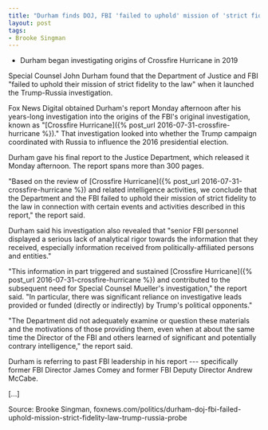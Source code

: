 ```yaml
---
title: "Durham finds DOJ, FBI 'failed to uphold' mission of 'strict fidelity to the law' in Trump-Russia probe"
layout: post
tags:
- Brooke Singman
---
```


- Durham began investigating origins of Crossfire Hurricane in 2019

Special Counsel John Durham found that the Department of Justice and FBI "failed to uphold their mission of strict fidelity to the law" when it launched the Trump-Russia investigation.

Fox News Digital obtained Durham's report Monday afternoon after his years-long investigation into the origins of the FBI's original investigation, known as "[Crossfire Hurricane]({% post_url 2016-07-31-crossfire-hurricane %})." That investigation looked into whether the Trump campaign coordinated with Russia to influence the 2016 presidential election.

Durham gave his final report to the Justice Department, which released it Monday afternoon. The report spans more than 300 pages.

"Based on the review of [Crossfire Hurricane]({% post_url 2016-07-31-crossfire-hurricane %}) and related intelligence activities, we conclude that the Department and the FBI failed to uphold their mission of strict fidelity to the law in connection with certain events and activities described in this report," the report said.

Durham said his investigation also revealed that "senior FBI personnel displayed a serious lack of analytical rigor towards the information that they received, especially information received from politically-affiliated persons and entities."

"This information in part triggered and sustained [Crossfire Hurricane]({% post_url 2016-07-31-crossfire-hurricane %}) and contributed to the subsequent need for Special Counsel Mueller's investigation," the report said. "In particular, there was significant reliance on investigative leads provided or funded (directly or indirectly) by Trump's political opponents."

"The Department did not adequately examine or question these materials and the motivations of those providing them, even when at about the same time the Director of the FBI and others learned of significant and potentially contrary intelligence," the report said.

Durham is referring to past FBI leadership in his report --- specifically former FBI Director James Comey and former FBI Deputy Director Andrew McCabe.

[...]

Source: Brooke Singman, foxnews.com/politics/durham-doj-fbi-failed-uphold-mission-strict-fidelity-law-trump-russia-probe

